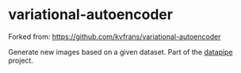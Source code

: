 # variational-autoencoder
Forked from: https://github.com/kvfrans/variational-autoencoder

Generate new images based on a given dataset. Part of the [datapipe](https://github.com/yousufzu/datapipe) project.
